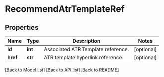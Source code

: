 # RecommendAtrTemplateRef

## Properties
Name | Type | Description | Notes
------------ | ------------- | ------------- | -------------
**id** | **int** | Associated ATR Template reference. | [optional] 
**href** | **str** | ATR template hyperlink reference. | [optional] 

[[Back to Model list]](../README.md#documentation-for-models) [[Back to API list]](../README.md#documentation-for-api-endpoints) [[Back to README]](../README.md)


